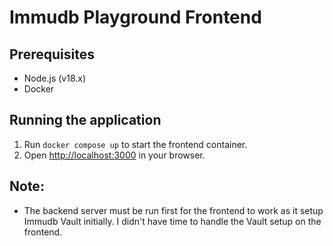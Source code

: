 # Immudb Playground Frontend

## Prerequisites
- Node.js (v18.x)
- Docker

## Running the application
1. Run `docker compose up` to start the frontend container.
2. Open [http://localhost:3000](http://localhost:3000) in your browser.

## Note:
- The backend server must be run first for the frontend to work as it setup Immudb Vault initially. I didn't have time to handle the Vault setup on the frontend.